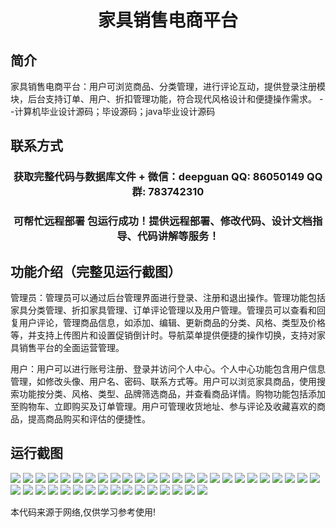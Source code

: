 <p><h1 align="center">家具销售电商平台</h1></p>

## 简介
家具销售电商平台：用户可浏览商品、分类管理，进行评论互动，提供登录注册模块，后台支持订单、用户、折扣管理功能，符合现代风格设计和便捷操作需求。    --计算机毕业设计源码；毕设源码；java毕业设计源码


## 联系方式
<p><h3 align="center">获取完整代码与数据库文件 + 微信：deepguan QQ: 86050149 QQ群: 783742310</h3></p>
<p><h3 align="center">可帮忙远程部署 包运行成功！提供远程部署、修改代码、设计文档指导、代码讲解等服务！</h3></p>

## 功能介绍（完整见运行截图）
管理员：管理员可以通过后台管理界面进行登录、注册和退出操作。管理功能包括家具分类管理、折扣家具管理、订单评论管理以及用户管理。管理员可以查看和回复用户评论，管理商品信息，如添加、编辑、更新商品的分类、风格、类型及价格等，并支持上传图片和设置促销倒计时。导航菜单提供便捷的操作切换，支持对家具销售平台的全面运营管理。

用户：用户可以进行账号注册、登录并访问个人中心。个人中心功能包含用户信息管理，如修改头像、用户名、密码、联系方式等。用户可以浏览家具商品，使用搜索功能按分类、风格、类型、品牌筛选商品，并查看商品详情。购物功能包括添加至购物车、立即购买及订单管理。用户可管理收货地址、参与评论及收藏喜欢的商品，提高商品购买和评估的便捷性。


## 运行截图
![](img/001.jpg)
![](img/002.jpg)
![](img/003.jpg)
![](img/004.jpg)
![](img/005.jpg)
![](img/006.jpg)
![](img/007.jpg)
![](img/008.jpg)
![](img/009.jpg)
![](img/010.jpg)
![](img/011.jpg)
![](img/012.jpg)
![](img/013.jpg)
![](img/014.jpg)
![](img/015.jpg)
![](img/016.jpg)
![](img/017.jpg)
![](img/018.jpg)
![](img/019.jpg)
![](img/020.jpg)
![](img/021.jpg)
![](img/022.jpg)
![](img/023.jpg)
![](img/024.jpg)
![](img/025.jpg)
![](img/026.jpg)
![](img/027.jpg)
![](img/028.jpg)
![](img/029.jpg)
![](img/030.jpg)
![](img/031.jpg)
![](img/032.jpg)
![](img/033.jpg)
![](img/034.jpg)
![](img/035.jpg)
![](img/036.jpg)
![](img/037.jpg)
![](img/038.jpg)
![](img/039.jpg)
![](img/040.jpg)
![](img/041.jpg)

<p>本代码来源于网络,仅供学习参考使用!</p>

